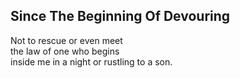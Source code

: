Since The Beginning Of Devouring
--------------------------------
Not to rescue or even meet  
the law of one who begins  
inside me in a night or rustling to a son.  
